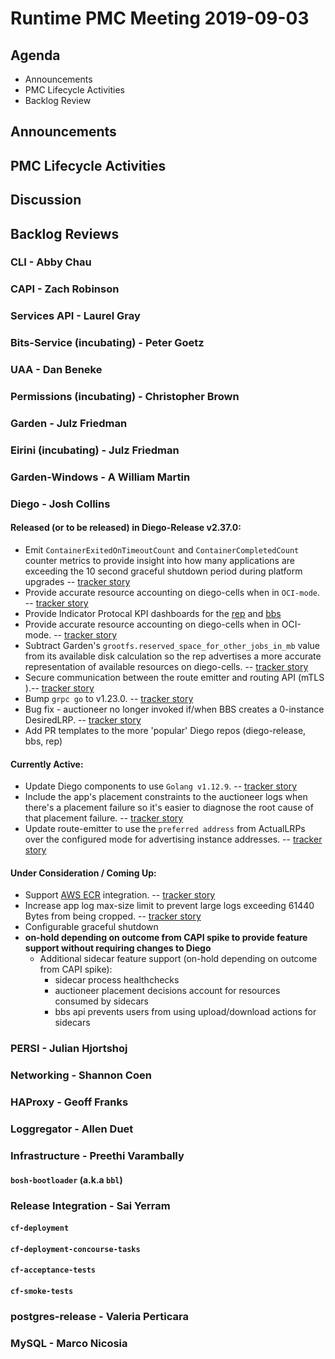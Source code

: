 # Runtime PMC Meeting 2019-09-03

## Agenda

* Announcements
* PMC Lifecycle Activities
* Backlog Review


## Announcements


## PMC Lifecycle Activities


## Discussion


## Backlog Reviews

### CLI - Abby Chau


### CAPI - Zach Robinson


### Services API - Laurel Gray


### Bits-Service (incubating) - Peter Goetz


### UAA - Dan Beneke


### Permissions (incubating) - Christopher Brown


### Garden - Julz Friedman


### Eirini (incubating) - Julz Friedman


### Garden-Windows - A William Martin


### Diego - Josh Collins
#### Released (or to be released) in Diego-Release v2.37.0:
- Emit `ContainerExitedOnTimeoutCount` and `ContainerCompletedCount` counter metrics to provide insight into how many applications are exceeding the 10 second graceful shutdown period during platform upgrades -- [tracker story](https://www.pivotaltracker.com/story/show/165261433)
- Provide accurate resource accounting on diego-cells when in `OCI-mode`. -- [tracker story](https://www.pivotaltracker.com/story/show/167261902)
- Provide Indicator Protocal KPI dashboards for the [rep](https://www.pivotaltracker.com/story/show/165615902) and [bbs](https://www.pivotaltracker.com/story/show/165551059)
- Provide accurate resource accounting on diego-cells when in OCI-mode. -- [tracker story](https://www.pivotaltracker.com/story/show/167261902)
- Subtract Garden's `grootfs.reserved_space_for_other_jobs_in_mb` value from its available disk calculation so the rep advertises a more accurate representation of available resources on diego-cells. -- [tracker story](https://www.pivotaltracker.com/story/show/166801150)
- Secure communication between the route emitter and routing API (mTLS ).-- [tracker story](https://www.pivotaltracker.com/story/show/167434918)
- Bump `grpc go` to v1.23.0. -- [tracker story](https://www.pivotaltracker.com/story/show/168144034)
- Bug fix - auctioneer no longer invoked if/when BBS creates a 0-instance DesiredLRP. -- [tracker story](https://www.pivotaltracker.com/story/show/167261902)
- Add PR templates to the more 'popular' Diego repos (diego-release, bbs, rep)

#### Currently Active:
- Update Diego components to use `Golang v1.12.9`. -- [tracker story](https://www.pivotaltracker.com/story/show/167925435)
- Include the app's placement constraints to the auctioneer logs when there's a placement failure so it's easier to diagnose the root cause of that placement failure. -- [tracker story](https://www.pivotaltracker.com/story/show/166365315)
- Update route-emitter to use the `preferred address` from ActualLRPs over the configured mode for advertising instance addresses. -- [tracker story](https://www.pivotaltracker.com/story/show/166501449)

#### Under Consideration / Coming Up:
- Support [AWS ECR](https://aws.amazon.com/ecr/) integration. -- [tracker story](https://www.pivotaltracker.com/story/show/168209772)
- Increase app log max-size limit to prevent large logs exceeding 61440 Bytes from being cropped. -- [tracker story](https://www.pivotaltracker.com/story/show/168090822)
- Configurable graceful shutdown
- **on-hold depending on outcome from CAPI spike to provide feature support without requiring changes to Diego**
  - Additional sidecar feature support (on-hold depending on outcome from CAPI spike):
    - sidecar process healthchecks
    - auctioneer placement decisions account for resources consumed by sidecars
    - bbs api prevents users from using upload/download actions for sidecars

### PERSI - Julian Hjortshoj


### Networking - Shannon Coen


### HAProxy - Geoff Franks


### Loggregator - Allen Duet


### Infrastructure - Preethi Varambally

#### `bosh-bootloader` (a.k.a `bbl`)


### Release Integration - Sai Yerram

#### `cf-deployment`


#### `cf-deployment-concourse-tasks`


#### `cf-acceptance-tests`


#### `cf-smoke-tests`


### postgres-release - Valeria Perticara


### MySQL - Marco Nicosia
